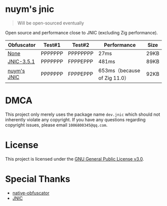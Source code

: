 # nuym's jnic

> Will be open-sourced eventually

Open source and performance close to JNIC (excluding Zig performance).

| Obfuscator                                                         | Test#1  | Test#2   | Performance | Size  |
|--------------------------------------------------------------------|---------|----------|-------------|-------|
| [None](https://www.java.com/)                                  | PPPPPPP | PPPPPPPP | 27ms        | 29KB  | 
| [JNIC-3.5.1](https://jnic.dev/)                                    | PPPPPPP | FPPPEPPP | 481ms       | 89KB  |
| [nuym's JNIC](https://github.com/nuym/j2c)   | PPPPPPP | FPPPEPPP | 653ms（because of Zig 11.0）        | 92KB | 

# DMCA
This project only merely uses the package name `dev.jnic` which should not inherently violate any copyright. If you have any questions regarding copyright issues, please email `1006800345@qq.com`.

# License
This project is licensed under the [GNU General Public License v3.0](https://choosealicense.com/licenses/agpl-3.0/).

# Special Thanks
- [native-obfuscator](https://github.com/radioegor146/native-obfuscator)
- [JNIC](jnic.dev)
